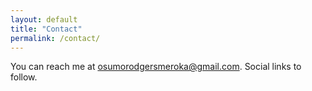 ```yaml
---
layout: default
title: "Contact"
permalink: /contact/
---
```


You can reach me at <osumorodgersmeroka@gmail.com>. Social links to follow.
